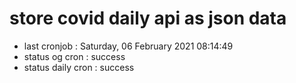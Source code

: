 # store covid daily api as json data

- last cronjob : Saturday, 06 February 2021 08:14:49
- status og cron : success
- status daily cron : success
      
      